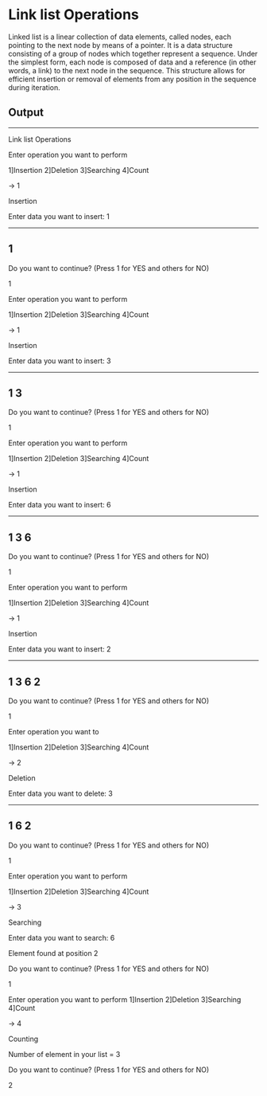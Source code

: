  # Link list Operations
 
 Linked list is a linear collection of data elements, called nodes, each pointing to the next node by means of a pointer. It is a data structure consisting of a group of nodes which together represent a sequence. Under the simplest form, each node is composed of data and a reference (in other words, a link) to the next node in the sequence. This structure allows for efficient insertion or removal of elements from any position in the sequence during iteration.

## Output

_________________________________________________________________________________________________

Link list Operations

Enter operation you want to perform

1]Insertion
2]Deletion
3]Searching
4]Count

-> 1

Insertion

Enter data you want to insert: 1

---------------------
 1
---------------------

Do you want to continue? (Press 1 for YES and others for NO)

1

Enter operation you want to perform

1]Insertion
2]Deletion
3]Searching
4]Count

-> 1

Insertion

Enter data you want to insert: 3

---------------------
 1 3
---------------------

Do you want to continue? (Press 1 for YES and others for NO)

1

Enter operation you want to perform

1]Insertion
2]Deletion
3]Searching
4]Count

-> 1

Insertion

Enter data you want to insert: 6

---------------------
 1 3 6
---------------------

Do you want to continue? (Press 1 for YES and others for NO)

1

Enter operation you want to perform

1]Insertion
2]Deletion
3]Searching
4]Count

-> 1

Insertion

Enter data you want to insert: 2

---------------------
 1 3 6 2
---------------------

Do you want to continue? (Press 1 for YES and others for NO)

1

Enter operation you want to 

1]Insertion
2]Deletion
3]Searching
4]Count

-> 2

Deletion

Enter data you want to delete: 3

---------------------
 1 6 2
---------------------

Do you want to continue? (Press 1 for YES and others for NO)

1

Enter operation you want to perform

1]Insertion
2]Deletion
3]Searching
4]Count

-> 3

Searching

Enter data you want to search: 6

Element found at position 2

Do you want to continue? (Press 1 for YES and others for NO)

1

Enter operation you want to perform
1]Insertion
2]Deletion
3]Searching
4]Count

-> 4

Counting

Number of element in your list = 3

Do you want to continue? (Press 1 for YES and others for NO)

2
